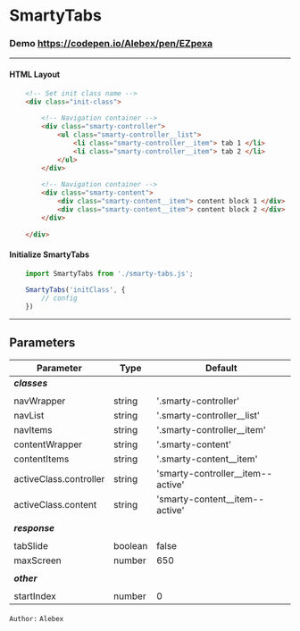 SmartyTabs
==========
### Demo https://codepen.io/Alebex/pen/EZpexa

---------------------------------------------------------

#### HTML Layout
```html
    <!-- Set init class name -->
    <div class="init-class">
    
        <!-- Navigation container -->
        <div class="smarty-controller">
            <ul class="smarty-controller__list">
                <li class="smarty-controller__item"> tab 1 </li>
                <li class="smarty-controller__item"> tab 2 </li>
            </ul> 
        </div>
        
        <!-- Navigation container -->
        <div class="smarty-content">
            <div class="smarty-content__item"> content block 1 </div>
            <div class="smarty-content__item"> content block 2 </div>
        </div>
        
    </div>
```
#### Initialize SmartyTabs
```js
    import SmartyTabs from './smarty-tabs.js';
    
    SmartyTabs('initClass', {
        // config
    })
```

-------------------------------------------------------------------

## Parameters

Parameter                  | Type      | Default
---------------------------|-----------|----------------
_**classes**_              |           |               
                           |           |                
navWrapper                 | string    | '.smarty-controller'
navList                    | string    | '.smarty-controller__list'
navItems                   | string    | '.smarty-controller__item'
contentWrapper             | string    | '.smarty-content'
contentItems               | string    | '.smarty-content__item'
activeClass.controller     | string    | 'smarty-controller__item--active'
activeClass.content        | string    | 'smarty-content__item--active'
                           |           |                
_**response**_             |           |               
                           |           |                
tabSlide                   | boolean   | false
maxScreen                  | number    | 650
                           |           |                
_**other**_                |           |               
                           |           |                
startIndex                 | number    | 0

`Author:` `Alebex`

